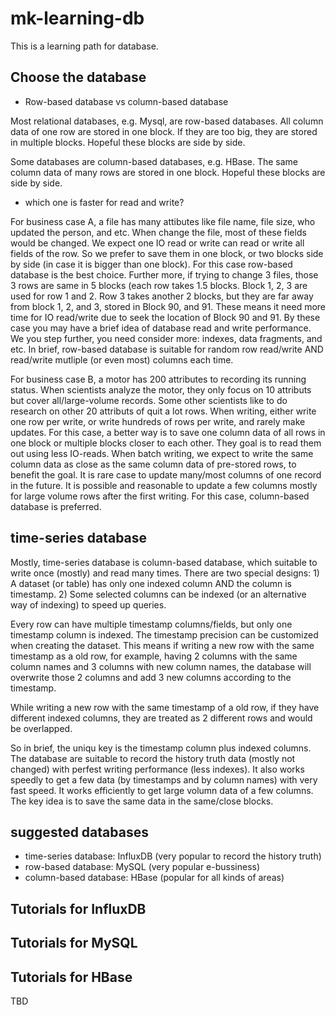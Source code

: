 # mk-learning-db

This is a learning path for database.


## Choose the database

- Row-based database vs column-based database

Most relational databases, e.g. Mysql, are row-based databases. All column data of one row are stored in one block. If they are too big, they are stored in multiple blocks. Hopeful these blocks are side by side. 

Some databases are column-based databases, e.g. HBase. The same column data of many rows are stored in one block. Hopeful these blocks are side by side.

- which one is faster for read and write?

For business case A, a file has many attibutes like file name, file size, who updated the person, and etc. When change the file, most of these fields would be changed. We expect one IO read or write can read or write all fields of the row. So we prefer to save them in one block, or two blocks side by side (in case it is bigger than one block). For this case row-based database is the best choice. Further more, if trying to change 3 files, those 3 rows are same in 5 blocks (each row takes 1.5 blocks. Block 1, 2, 3 are used for row 1 and 2. Row 3 takes another 2 blocks, but they are far away from block 1, 2, and 3, stored in Block 90, and 91. These means it need more time for IO read/write due to seek the location of Block 90 and 91. By these case you may have a brief idea of database read and write performance. We you step further, you need consider more: indexes, data fragments, and etc. In brief, row-based database is suitable for random row read/write AND read/write mutliple (or even most) columns each time.

For business case B, a motor has 200 attributes to recording its running status. When scientists analyze the motor, they only focus on 10 attributs but cover all/large-volume records. Some other scientists like to do research on other 20 attributs of quit a lot rows. When writing, either write one row per write, or write hundreds of rows per write, and rarely make updates. For this case, a better way is to save one column data of all rows in one block or multiple blocks closer to each other. They goal is to read them out using less IO-reads. When batch writing, we expect to write the same column data as close as the same column data of pre-stored rows, to benefit the goal. It is rare case to update many/most columns of one record in the future. It is possible and reasonable to update a few columns mostly for large volume rows after the first writing. For this case, column-based database is preferred. 

## time-series database

Mostly, time-series database is column-based database, which suitable to write once (mostly) and read many times. There are two special designs: 1) A dataset (or table) has only one indexed column AND the column is timestamp. 2) Some selected columns can be indexed (or an alternative way of indexing) to speed up queries.   

Every row can have multiple timestamp columns/fields, but only one timestamp column is indexed. The timestamp precision can be customized when creating the dataset. This means if writing a new row with the same timestamp as a old row, for example, having 2 columns with the same column names and 3 columns with new column names, the database will overwrite those 2 columns and add 3 new columns according to the timestamp.   

While writing a new row with the same timestamp of a old row, if they have different indexed columns, they are treated as 2 different rows and would be overlapped.

So in brief, the uniqu key is the timestamp column plus indexed columns. The database are suitable to record the history truth data (mostly not changed) with perfest writing performance (less indexes). It also works speedly to get a few data (by timestamps and by column names) with very fast speed. It works efficiently to get large volumn data of a few columns. The key idea is to save the same data in the same/close blocks. 

## suggested databases

- time-series database: InfluxDB (very popular to record the history truth)
- row-based database: MySQL (very popular e-bussiness)
- column-based database: HBase (popular for all kinds of areas)

## Tutorials for InfluxDB


## Tutorials for MySQL


## Tutorials for HBase

TBD

